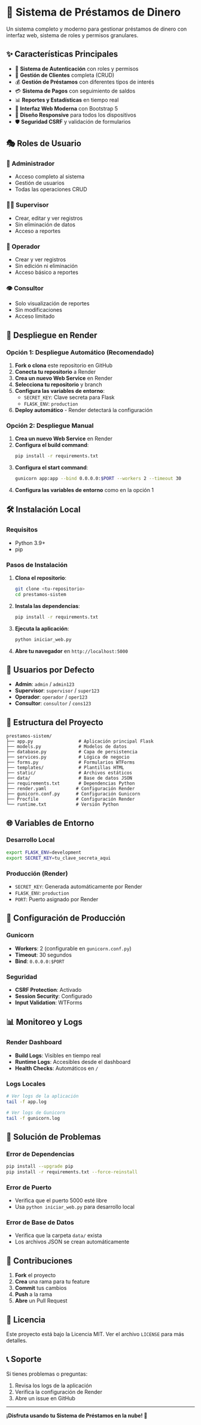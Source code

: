 # 🏦 Sistema de Préstamos de Dinero

Un sistema completo y moderno para gestionar préstamos de dinero con interfaz web, sistema de roles y permisos granulares.

## ✨ Características Principales

- 🔐 **Sistema de Autenticación** con roles y permisos
- 👥 **Gestión de Clientes** completa (CRUD)
- 💰 **Gestión de Préstamos** con diferentes tipos de interés
- 💳 **Sistema de Pagos** con seguimiento de saldos
- 📊 **Reportes y Estadísticas** en tiempo real
- 🎨 **Interfaz Web Moderna** con Bootstrap 5
- 📱 **Diseño Responsive** para todos los dispositivos
- 🛡️ **Seguridad CSRF** y validación de formularios

## 🎭 Roles de Usuario

### 👑 Administrador
- Acceso completo al sistema
- Gestión de usuarios
- Todas las operaciones CRUD

### 👨‍💼 Supervisor
- Crear, editar y ver registros
- Sin eliminación de datos
- Acceso a reportes

### 👷 Operador
- Crear y ver registros
- Sin edición ni eliminación
- Acceso básico a reportes

### 👁️ Consultor
- Solo visualización de reportes
- Sin modificaciones
- Acceso limitado

## 🚀 Despliegue en Render

### Opción 1: Despliegue Automático (Recomendado)

1. **Fork o clona** este repositorio en GitHub
2. **Conecta tu repositorio** a Render
3. **Crea un nuevo Web Service** en Render
4. **Selecciona tu repositorio** y branch
5. **Configura las variables de entorno**:
   - `SECRET_KEY`: Clave secreta para Flask
   - `FLASK_ENV`: `production`
6. **Deploy automático** - Render detectará la configuración

### Opción 2: Despliegue Manual

1. **Crea un nuevo Web Service** en Render
2. **Configura el build command**:
   ```bash
   pip install -r requirements.txt
   ```
3. **Configura el start command**:
   ```bash
   gunicorn app:app --bind 0.0.0.0:$PORT --workers 2 --timeout 30
   ```
4. **Configura las variables de entorno** como en la opción 1

## 🛠️ Instalación Local

### Requisitos
- Python 3.9+
- pip

### Pasos de Instalación

1. **Clona el repositorio**:
   ```bash
   git clone <tu-repositorio>
   cd prestamos-sistem
   ```

2. **Instala las dependencias**:
   ```bash
   pip install -r requirements.txt
   ```

3. **Ejecuta la aplicación**:
   ```bash
   python iniciar_web.py
   ```

4. **Abre tu navegador** en `http://localhost:5000`

## 🔐 Usuarios por Defecto

- **Admin**: `admin` / `admin123`
- **Supervisor**: `supervisor` / `super123`
- **Operador**: `operador` / `oper123`
- **Consultor**: `consultor` / `cons123`

## 📁 Estructura del Proyecto

```
prestamos-sistem/
├── app.py                 # Aplicación principal Flask
├── models.py              # Modelos de datos
├── database.py            # Capa de persistencia
├── services.py            # Lógica de negocio
├── forms.py               # Formularios WTForms
├── templates/             # Plantillas HTML
├── static/                # Archivos estáticos
├── data/                  # Base de datos JSON
├── requirements.txt       # Dependencias Python
├── render.yaml           # Configuración Render
├── gunicorn.conf.py      # Configuración Gunicorn
├── Procfile              # Configuración Render
└── runtime.txt           # Versión Python
```

## 🌐 Variables de Entorno

### Desarrollo Local
```bash
export FLASK_ENV=development
export SECRET_KEY=tu_clave_secreta_aqui
```

### Producción (Render)
- `SECRET_KEY`: Generada automáticamente por Render
- `FLASK_ENV`: `production`
- `PORT`: Puerto asignado por Render

## 🔧 Configuración de Producción

### Gunicorn
- **Workers**: 2 (configurable en `gunicorn.conf.py`)
- **Timeout**: 30 segundos
- **Bind**: `0.0.0.0:$PORT`

### Seguridad
- **CSRF Protection**: Activado
- **Session Security**: Configurado
- **Input Validation**: WTForms

## 📊 Monitoreo y Logs

### Render Dashboard
- **Build Logs**: Visibles en tiempo real
- **Runtime Logs**: Accesibles desde el dashboard
- **Health Checks**: Automáticos en `/`

### Logs Locales
```bash
# Ver logs de la aplicación
tail -f app.log

# Ver logs de Gunicorn
tail -f gunicorn.log
```

## 🚨 Solución de Problemas

### Error de Dependencias
```bash
pip install --upgrade pip
pip install -r requirements.txt --force-reinstall
```

### Error de Puerto
- Verifica que el puerto 5000 esté libre
- Usa `python iniciar_web.py` para desarrollo local

### Error de Base de Datos
- Verifica que la carpeta `data/` exista
- Los archivos JSON se crean automáticamente

## 🤝 Contribuciones

1. **Fork** el proyecto
2. **Crea** una rama para tu feature
3. **Commit** tus cambios
4. **Push** a la rama
5. **Abre** un Pull Request

## 📄 Licencia

Este proyecto está bajo la Licencia MIT. Ver el archivo `LICENSE` para más detalles.

## 📞 Soporte

Si tienes problemas o preguntas:
1. Revisa los logs de la aplicación
2. Verifica la configuración de Render
3. Abre un issue en GitHub

---

**¡Disfruta usando tu Sistema de Préstamos en la nube! 🎉**
